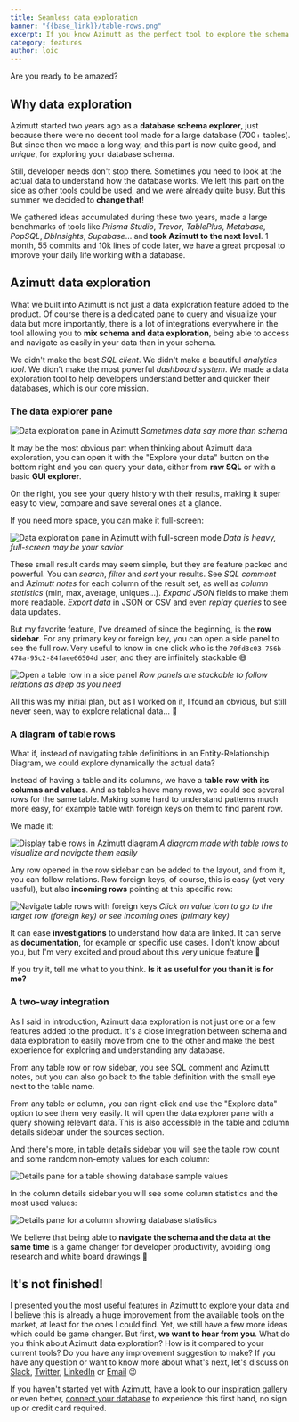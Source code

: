 ```yaml
---
title: Seamless data exploration
banner: "{{base_link}}/table-rows.png"
excerpt: If you know Azimutt as the perfect tool to explore the schema of large database, now you can add data exploration to it! With both seamlessly integrated, you will fall in love when you need to dig deep into your database.
category: features
author: loic
---
```


Are you ready to be amazed?

## Why data exploration

Azimutt started two years ago as a **database schema explorer**, just because there were no decent tool made for a large database (700+ tables). But since then we made a long way, and this part is now quite good, and *unique*, for exploring your database schema.

Still, developer needs don't stop there. Sometimes you need to look at the actual data to understand how the database works. We left this part on the side as other tools could be used, and we were already quite busy. But this summer we decided to **change that**!

We gathered ideas accumulated during these two years, made a large benchmarks of tools like *Prisma Studio*, *Trevor*, *TablePlus*, *Metabase*, *PopSQL*, *DbInsights*, *Supabase*... and **took Azimutt to the next level**. 1 month, 55 commits and 10k lines of code later, we have a great proposal to improve your daily life working with a database.

## Azimutt data exploration

What we built into Azimutt is not just a data exploration feature added to the product. Of course there is a dedicated pane to query and visualize your data but more importantly, there is a lot of integrations everywhere in the tool allowing you to **mix schema and data exploration**, being able to access and navigate as easily in your data than in your schema.

We didn't make the best *SQL client*. We didn't make a beautiful *analytics tool*. We didn't make the most powerful *dashboard system*. We made a data exploration tool to help developers understand better and quicker their databases, which is our core mission.

### The data explorer pane

![Data exploration pane in Azimutt]({{base_link}}/data-exploration-pane.png)
*Sometimes data say more than schema*

It may be the most obvious part when thinking about Azimutt data exploration, you can open it with the "Explore your data" button on the bottom right and you can query your data, either from **raw SQL** or with a basic **GUI explorer**.

On the right, you see your query history with their results, making it super easy to view, compare and save several ones at a glance.

If you need more space, you can make it full-screen:

![Data exploration pane in Azimutt with full-screen mode]({{base_link}}/data-exploration-pane-full.png)
*Data is heavy, full-screen may be your savior*

These small result cards may seem simple, but they are feature packed and powerful. You can *search*, *filter* and *sort* your results. See *SQL comment* and *Azimutt notes* for each column of the result set, as well as *column statistics* (min, max, average, uniques...). *Expand JSON* fields to make them more readable. *Export data* in JSON or CSV and even *replay queries* to see data updates.

But my favorite feature, I've dreamed of since the beginning, is the **row sidebar**. For any primary key or foreign key, you can open a side panel to see the full row. Very useful to know in one click who is the `70fd3c03-756b-478a-95c2-84faee66504d` user, and they are infinitely stackable 😅

![Open a table row in a side panel]({{base_link}}/row-details.png)
*Row panels are stackable to follow relations as deep as you need*

All this was my initial plan, but as I worked on it, I found an obvious, but still never seen, way to explore relational data... 🤯

### A diagram of table rows

What if, instead of navigating table definitions in an Entity-Relationship Diagram, we could explore dynamically the actual data?

Instead of having a table and its columns, we have a **table row with its columns and values**. And as tables have many rows, we could see several rows for the same table. Making some hard to understand patterns much more easy, for example table with foreign keys on them to find parent row.

We made it:

![Display table rows in Azimutt diagram]({{base_link}}/table-rows.png)
*A diagram made with table rows to visualize and navigate them easily*

Any row opened in the row sidebar can be added to the layout, and from it, you can follow relations. Row foreign keys, of course, this is easy (yet very useful), but also **incoming rows** pointing at this specific row:

![Navigate table rows with foreign keys]({{base_link}}/table-rows-incoming-rows.png)
*Click on value icon to go to the target row (foreign key) or see incoming ones (primary key)*

It can ease **investigations** to understand how data are linked. It can serve as **documentation**, for example or specific use cases. I don't know about you, but I'm very excited and proud about this very unique feature 🤩

If you try it, tell me what to you think. **Is it as useful for you than it is for me?**

### A two-way integration

As I said in introduction, Azimutt data exploration is not just one or a few features added to the product. It's a close integration between schema and data exploration to easily move from one to the other and make the best experience for exploring and understanding any database.

From any table row or row sidebar, you see SQL comment and Azimutt notes, but you can also go back to the table definition with the small eye next to the table name.

From any table or column, you can right-click and use the "Explore data" option to see them very easily. It will open the data explorer pane with a query showing relevant data. This is also accessible in the table and column details sidebar under the sources section.

And there's more, in table details sidebar you will see the table row count and some random non-empty values for each column:

![Details pane for a table showing database sample values]({{base_link}}/table-details.png)

In the column details sidebar you will see some column statistics and the most used values:

![Details pane for a column showing database statistics]({{base_link}}/column-details.png)

We believe that being able to **navigate the schema and the data at the same time** is a game changer for developer productivity, avoiding long research and white board drawings 🥳

## It's not finished!

I presented you the most useful features in Azimutt to explore your data and I believe this is already a huge improvement from the available tools on the market, at least for the ones I could find. Yet, we still have a few more ideas which could be game changer. But first, **we want to hear from you**. What do you think about Azimutt data exploration? How is it compared to your current tools? Do you have any improvement suggestion to make? If you have any question or want to know more about what's next, let's discuss on [Slack](https://azimutt.app/slack), [Twitter](https://twitter.com/azimuttapp), [LinkedIn](https://www.linkedin.com/company/azimuttapp) or [Email](mailto:contact@azimutt.app) 😉

If you haven't started yet with Azimutt, have a look to our [inspiration gallery](/gallery) or even better, [connect your database](/new?database) to experience this first hand, no sign up or credit card required.
